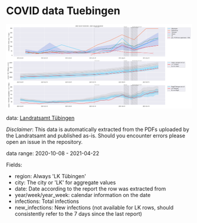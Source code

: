 # COVID data Tuebingen


![plot](https://raw.githubusercontent.com/FrankGrimm/COVID19-Data-LKTuebingen/main/tuebingen_since_02_2021.png)

data: [Landratsamt Tübingen](https://www.kreis-tuebingen.de/17094149.html)

*Disclaimer*: This data is automatically extracted from the PDFs uploaded by the Landratsamt and published as-is. Should you encounter errors please open an issue in the repository.

data range: 2020-10-08 - 2021-04-22

Fields:
- region: Always 'LK Tübingen'
- city: The city or 'LK' for aggregate values
- date: Date according to the report the row was extracted from
- year/week/year_week: calendar information on the date
- infections: Total infections
- new_infections: New infections (not available for LK rows, should consistently refer to the 7 days since the last report)
